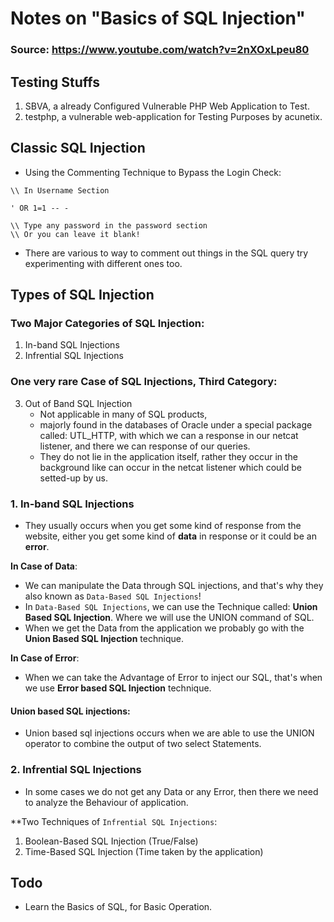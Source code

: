 # Notes on "Basics of SQL Injection"

### Source: https://www.youtube.com/watch?v=2nXOxLpeu80

## Testing Stuffs

1. SBVA, a already Configured Vulnerable PHP Web Application to Test.
2. testphp, a vulnerable web-application for Testing Purposes by acunetix.

## Classic SQL Injection

- Using the Commenting Technique to Bypass the Login Check:

```
\\ In Username Section

' OR 1=1 -- -

\\ Type any password in the password section
\\ Or you can leave it blank!
```

- There are various to way to comment out things in the SQL query try
  experimenting with different ones too.

## Types of SQL Injection

### Two Major Categories of SQL Injection:

1. In-band SQL Injections
2. Infrential SQL Injections

### One very rare Case of SQL Injections, Third Category:

3. Out of Band SQL Injection
   - Not applicable in many of SQL products,
   - majorly found in the databases of Oracle under a special package called:
     UTL_HTTP, with which we can a response in our netcat listener, and there we
     can response of our queries.
   - They do not lie in the application itself, rather they occur in the
     background like can occur in the netcat listener which could be setted-up
     by us.

### 1. In-band SQL Injections

- They usually occurs when you get some kind of response from the website,
  either you get some kind of **data** in response or it could be an **error**.

**In Case of Data**:

- We can manipulate the Data through SQL injections, and that's why they also
  known as `Data-Based SQL Injections`!
- In `Data-Based SQL Injections`, we can use the Technique called: **Union Based
  SQL Injection**. Where we will use the UNION command of SQL.
- When we get the Data from the application we probably go with the **Union
  Based SQL Injection** technique.

**In Case of Error**:

- When we can take the Advantage of Error to inject our SQL, that's when we use
  **Error based SQL Injection** technique.

#### Union based SQL injections:

- Union based sql injections occurs when we are able to use the UNION operator
  to combine the output of two select Statements.

### 2. Infrential SQL Injections

- In some cases we do not get any Data or any Error, then there we need to
  analyze the Behaviour of application.

**Two Techniques of `Infrential SQL Injections`:

1. Boolean-Based SQL Injection (True/False)
2. Time-Based SQL Injection (Time taken by the application)

## Todo

- Learn the Basics of SQL, for Basic Operation.
